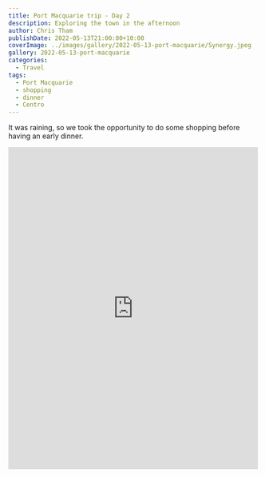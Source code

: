 ```yaml
---
title: Port Macquarie trip - Day 2
description: Exploring the town in the afternoon
author: Chris Tham
publishDate: 2022-05-13T21:00:00+10:00
coverImage: ../images/gallery/2022-05-13-port-macquarie/Synergy.jpeg
gallery: 2022-05-13-port-macquarie
categories:
  - Travel
tags:
  - Port Macquarie
  - shopping
  - dinner
  - Centro
---
```


It was raining, so we took the opportunity to do some shopping before having an early dinner.

<iframe src="https://www.facebook.com/plugins/post.php?href=https%3A%2F%2Fwww.facebook.com%2Fchris1.tham%2Fposts%2Fpfbid02Ggs5ugGFfgr8PWJxbBAGiXBYavnDFzgHygbFxw1R7LUcgSpWQzdhE4yhegTLgjd3l&show_text=true&width=500" width="500" height="645" style="border:none;overflow:hidden" scrolling="no" frameborder="0" allowfullscreen="true" allow="autoplay; clipboard-write; encrypted-media; picture-in-picture; web-share"></iframe>
